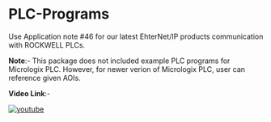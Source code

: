 # PLC-Programs

Use Application note #46 for our latest EhterNet/IP products communication with ROCKWELL PLCs.

**Note**:- This package does not included example PLC programs for Micrologix PLC. 
           However, for newer verion of Micrologix PLC, user can reference given AOIs.

**Video Link**:- 

<a target="_blank" href="https://www.youtube.com/watch?v=9YARod4724U&list=PLA1J90-MlwYeLso2NgeAjAV8oK8Bwu7ZI" style="display: inline-block;"><img src="https://img.shields.io/badge/youtube-logo?style=for-the-badge&logo=youtube&logoColor=white&color=%23cc0000" alt="youtube" /></a></p>
